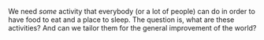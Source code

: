 
We need _some_ activity that everybody (or a lot of people) can do in order to have food to eat and a place to sleep. The question is, what are these activities? And can we tailor them for the general improvement of the world?
